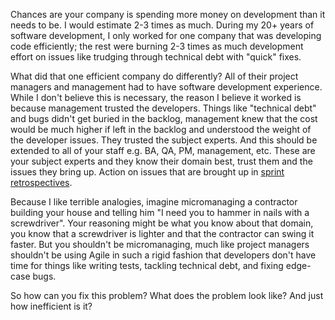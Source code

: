 Chances are your company is spending more money on development than it needs to be. I would estimate 2-3 times as much. During my 20+ years of software development, I only worked for one company that was developing code efficiently; the rest were burning 2-3 times as much development effort on issues like trudging through technical debt with "quick" fixes. 

What did that one efficient company do differently? All of their project managers and management had to have software development experience. While I don't believe this is necessary, the reason I believe it worked is because management trusted the developers. Things like "technical debt" and bugs didn't get buried in the backlog, management knew that the cost would be much higher if left in the backlog and understood the weight of the developer issues. They trusted the subject experts. And this should be extended to all of your staff e.g. BA, QA, PM, management, etc. These are your subject experts and they know their domain best, trust them and the issues they bring up. Action on issues that are brought up in [sprint retrospectives](/blog/sprint-retro). 

Because I like terrible analogies, imagine micromanaging a contractor building your house and telling him "I need you to hammer in nails with a screwdriver". Your reasoning might be what you know about that domain, you know that a screwdriver is lighter and that the contractor can swing it faster. But you shouldn't be micromanaging, much like project managers shouldn't be using Agile in such a rigid fashion that developers don't have time for things like writing tests, tackling technical debt, and fixing edge-case bugs.

So how can you fix this problem? What does the problem look like? And just how inefficient is it?
